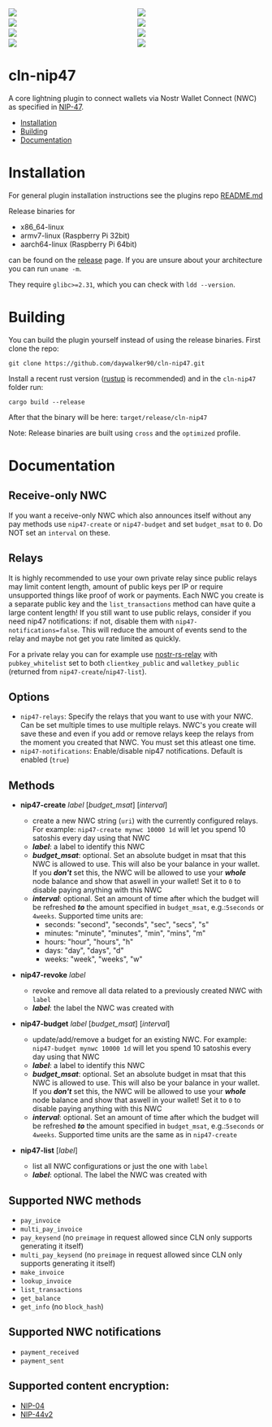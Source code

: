 <div style="display: grid; grid-template-columns: repeat(2, auto); gap: 4px;">
  <div>
    <a href="https://github.com/daywalker90/cln-nip47/actions/workflows/latest_v24.08.yml">
      <img src="https://github.com/daywalker90/cln-nip47/actions/workflows/latest_v24.08.yml/badge.svg?branch=main">
    </a>
  </div>
  <div>
    <a href="https://github.com/daywalker90/cln-nip47/actions/workflows/main_v24.08.yml">
      <img src="https://github.com/daywalker90/cln-nip47/actions/workflows/main_v24.08.yml/badge.svg?branch=main">
    </a>
  </div>
  <div>
    <a href="https://github.com/daywalker90/cln-nip47/actions/workflows/latest_v24.11.yml">
      <img src="https://github.com/daywalker90/cln-nip47/actions/workflows/latest_v24.11.yml/badge.svg?branch=main">
    </a>
  </div>
  <div>
    <a href="https://github.com/daywalker90/cln-nip47/actions/workflows/main_v24.11.yml">
      <img src="https://github.com/daywalker90/cln-nip47/actions/workflows/main_v24.11.yml/badge.svg?branch=main">
    </a>
  </div>
  <div>
    <a href="https://github.com/daywalker90/cln-nip47/actions/workflows/latest_v25.02.yml">
      <img src="https://github.com/daywalker90/cln-nip47/actions/workflows/latest_v25.02.yml/badge.svg?branch=main">
    </a>
  </div>
  <div>
    <a href="https://github.com/daywalker90/cln-nip47/actions/workflows/main_v25.02.yml">
      <img src="https://github.com/daywalker90/cln-nip47/actions/workflows/main_v25.02.yml/badge.svg?branch=main">
    </a>
  </div>
  <div>
    <a href="https://github.com/daywalker90/cln-nip47/actions/workflows/latest_v25.05.yml">
      <img src="https://github.com/daywalker90/cln-nip47/actions/workflows/latest_v25.05.yml/badge.svg?branch=main">
    </a>
  </div>
  <div>
    <a href="https://github.com/daywalker90/cln-nip47/actions/workflows/main_v25.05.yml">
      <img src="https://github.com/daywalker90/cln-nip47/actions/workflows/main_v25.05.yml/badge.svg?branch=main">
    </a>
  </div>
</div>


# cln-nip47
A core lightning plugin to connect wallets via Nostr Wallet Connect (NWC) as specified in [NIP-47](https://github.com/nostr-protocol/nips/blob/master/47.md).

* [Installation](#installation)
* [Building](#building)
* [Documentation](#documentation)

# Installation
For general plugin installation instructions see the plugins repo [README.md](https://github.com/lightningd/plugins/blob/master/README.md#Installation)

Release binaries for
* x86_64-linux
* armv7-linux (Raspberry Pi 32bit)
* aarch64-linux (Raspberry Pi 64bit)

can be found on the [release](https://github.com/daywalker90/cln-nip47/releases) page. If you are unsure about your architecture you can run ``uname -m``.

They require ``glibc>=2.31``, which you can check with ``ldd --version``.

# Building
You can build the plugin yourself instead of using the release binaries.
First clone the repo:

```
git clone https://github.com/daywalker90/cln-nip47.git
```

Install a recent rust version ([rustup](https://rustup.rs/) is recommended) and in the ``cln-nip47`` folder run:

```
cargo build --release
```

After that the binary will be here: ``target/release/cln-nip47``

Note: Release binaries are built using ``cross`` and the ``optimized`` profile.

# Documentation

## Receive-only NWC
If you want a receive-only NWC which also announces itself without any pay methods use `nip47-create` or `nip47-budget` and set `budget_msat` to `0`. Do NOT set an `interval` on these.

## Relays
It is highly recommended to use your own private relay since public relays may limit content length, amount of public keys per IP or require unsupported things like proof of work or payments. Each NWC you create is a separate public key and the ``list_transactions`` method can have quite a large content length! If you still want to use public relays, consider if you need nip47 notifications: if not, disable them with ``nip47-notifications=false``. This will reduce the amount of events send to the relay and maybe not get you rate limited as quickly.

For a private relay you can for example use [nostr-rs-relay](https://github.com/scsibug/nostr-rs-relay) with ``pubkey_whitelist`` set to both ``clientkey_public`` and ``walletkey_public`` (returned from ``nip47-create``/``nip47-list``).

## Options
* ``nip47-relays``: Specify the relays that you want to use with your NWC. Can be set multiple times to use multiple relays. NWC's you create will save these and even if you add or remove relays keep the relays from the moment you created that NWC. You must set this atleast one time.
* ``nip47-notifications``: Enable/disable nip47 notifications. Default is enabled (``true``)

## Methods
* **nip47-create** *label* [*budget_msat*] [*interval*]
     * create a new NWC string (`uri`) with the currently configured relays. For example: ``nip47-create mynwc 10000 1d`` will let you spend 10 satoshis every day using that NWC
     * ***label***: a label to identify this NWC
     * ***budget_msat***: optional. Set an absolute budget in msat that this NWC is allowed to use. This will also be your balance in your wallet. If you ***don't*** set this, the NWC will be allowed to use your ***whole*** node balance and show that aswell in your wallet! Set it to ``0`` to disable paying anything with this NWC
     * ***interval***: optional. Set an amount of time after which the budget will be refreshed ***to*** the amount specified in ``budget_msat``, e.g.:``5seconds`` or ``4weeks``. Supported time units are:
          * seconds: "second", "seconds", "sec", "secs", "s"
          * minutes: "minute", "minutes", "min", "mins", "m"
          * hours: "hour", "hours", "h"
          * days: "day", "days", "d"
          * weeks: "week", "weeks", "w"

* **nip47-revoke** *label*
     * revoke and remove all data related to a previously created NWC with ``label``
     * ***label***: the label the NWC was created with

* **nip47-budget** *label* [*budget_msat*] [*interval*]
     * update/add/remove a budget for an existing NWC. For example: ``nip47-budget mynwc 10000 1d`` will let you spend 10 satoshis every day using that NWC
     * ***label***: a label to identify this NWC
     * ***budget_msat***: optional. Set an absolute budget in msat that this NWC is allowed to use. This will also be your balance in your wallet. If you ***don't*** set this, the NWC will be allowed to use your ***whole*** node balance and show that aswell in your wallet! Set it to ``0`` to disable paying anything with this NWC
     * ***interval***: optional. Set an amount of time after which the budget will be refreshed ***to*** the amount specified in ``budget_msat``, e.g.:``5seconds`` or ``4weeks``. Supported time units are the same as in ``nip47-create``

* **nip47-list** [*label*]
     * list all NWC configurations or just the one with ``label``
     * ***label***: optional. The label the NWC was created with

## Supported NWC methods
* ``pay_invoice``
* ``multi_pay_invoice``
* ``pay_keysend`` (no ``preimage`` in request allowed since CLN only supports generating it itself)
* ``multi_pay_keysend`` (no ``preimage`` in request allowed since CLN only supports generating it itself)
* ``make_invoice``
* ``lookup_invoice``
* ``list_transactions``
* ``get_balance``
* ``get_info`` (no ``block_hash``)

## Supported NWC notifications
* ``payment_received``
* ``payment_sent``

## Supported content encryption:
* [NIP-04](https://github.com/nostr-protocol/nips/blob/master/04.md)
* [NIP-44v2](https://github.com/nostr-protocol/nips/blob/master/44.md)
